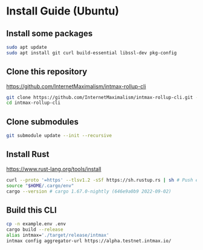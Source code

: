 # Install Guide (Ubuntu)

## Install some packages

```sh
sudo apt update
sudo apt install git curl build-essential libssl-dev pkg-config
```

## Clone this repository

https://github.com/InternetMaximalism/intmax-rollup-cli

```sh
git clone https://github.com/InternetMaximalism/intmax-rollup-cli.git -b staging
cd intmax-rollup-cli
```

## Clone submodules

```sh
git submodule update --init --recursive
```

## Install Rust

https://www.rust-lang.org/tools/install

```sh
curl --proto '=https' --tlsv1.2 -sSf https://sh.rustup.rs | sh # Push enter key to select "1) Proceed with installation"
source "$HOME/.cargo/env"
cargo --version # cargo 1.67.0-nightly (646e9a0b9 2022-09-02)
```

## Build this CLI

```sh
cp -n example.env .env
cargo build --release
alias intmax='./target/release/intmax'
intmax config aggregator-url https://alpha.testnet.intmax.io/
```

